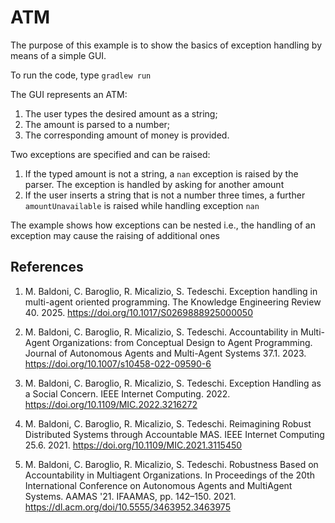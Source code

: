 # ATM 

The purpose of this example is to show the basics of exception handling by means of a simple GUI.

To run the code, type `gradlew run`

The GUI represents an ATM:
1) The user types the desired amount as a string;
2) The amount is parsed to a number;
3) The corresponding amount of money is provided.

Two exceptions are specified and can be raised:
1) If the typed amount is not a string, a `nan` exception is raised by the parser. The exception is handled by asking for another amount
2) If the user inserts a string that is not a number three times, a further `amountUnavailable` is raised while handling exception `nan`

The example shows how exceptions can be nested i.e., the handling of an exception may cause the raising of additional ones

## References

1. M. Baldoni, C. Baroglio, R. Micalizio, S. Tedeschi. Exception handling in multi-agent oriented programming. The Knowledge Engineering Review 40. 2025. https://doi.org/10.1017/S0269888925000050

2. M. Baldoni, C. Baroglio, R. Micalizio, S. Tedeschi. Accountability in Multi-Agent Organizations: from Conceptual Design to Agent Programming. Journal of Autonomous Agents and Multi-Agent Systems 37.1. 2023. https://doi.org/10.1007/s10458-022-09590-6

3. M. Baldoni, C. Baroglio, R. Micalizio, S. Tedeschi. Exception Handling as a Social Concern. IEEE Internet Computing. 2022. https://doi.org/10.1109/MIC.2022.3216272

4. M. Baldoni, C. Baroglio, R. Micalizio, S. Tedeschi. Reimagining Robust Distributed Systems through Accountable MAS. IEEE Internet Computing 25.6. 2021. https://doi.org/10.1109/MIC.2021.3115450

5. M. Baldoni, C. Baroglio, R. Micalizio, S. Tedeschi. Robustness Based on Accountability in Multiagent Organizations. In Proceedings of the 20th International Conference on Autonomous Agents and MultiAgent Systems. AAMAS '21. IFAAMAS, pp. 142–150. 2021. https://dl.acm.org/doi/10.5555/3463952.3463975

